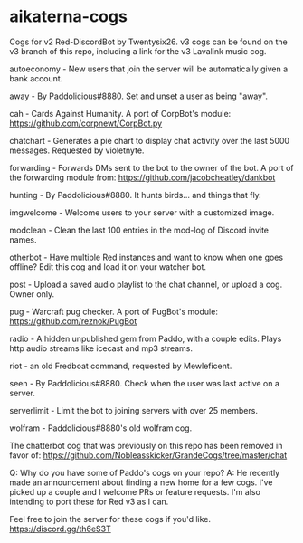 # aikaterna-cogs
Cogs for v2 Red-DiscordBot by Twentysix26.
v3 cogs can be found on the v3 branch of this repo, including a link for the v3 Lavalink music cog.

autoeconomy - New users that join the server will be automatically given a bank account.

away - By Paddolicious#8880. Set and unset a user as being "away".

cah - Cards Against Humanity. A port of CorpBot's module: https://github.com/corpnewt/CorpBot.py

chatchart - Generates a pie chart to display chat activity over the last 5000 messages. Requested by violetnyte.

forwarding - Forwards DMs sent to the bot to the owner of the bot. A port of the forwarding module from: https://github.com/jacobcheatley/dankbot

hunting - By Paddolicious#8880. It hunts birds... and things that fly.

imgwelcome - Welcome users to your server with a customized image.

modclean - Clean the last 100 entries in the mod-log of Discord invite names.

otherbot - Have multiple Red instances and want to know when one goes offline? Edit this cog and load it on your watcher bot.

post - Upload a saved audio playlist to the chat channel, or upload a cog. Owner only.

pug - Warcraft pug checker. A port of PugBot's module: https://github.com/reznok/PugBot

radio - A hidden unpublished gem from Paddo, with a couple edits. Plays http audio streams like icecast and mp3 streams.

riot - an old Fredboat command, requested by Mewleficent.

seen - By Paddolicious#8880. Check when the user was last active on a server.

serverlimit - Limit the bot to joining servers with over 25 members.

wolfram - Paddolicious#8880's old wolfram cog.

The chatterbot cog that was previously on this repo has been removed in favor of: https://github.com/Nobleasskicker/GrandeCogs/tree/master/chat

Q: Why do you have some of Paddo's cogs on your repo?
A: He recently made an announcement about finding a new home for a few cogs. I've picked up a couple and I welcome PRs or feature requests. I'm also intending to port these for Red v3 as I can.

Feel free to join the server for these cogs if you'd like. https://discord.gg/th6eS3T
